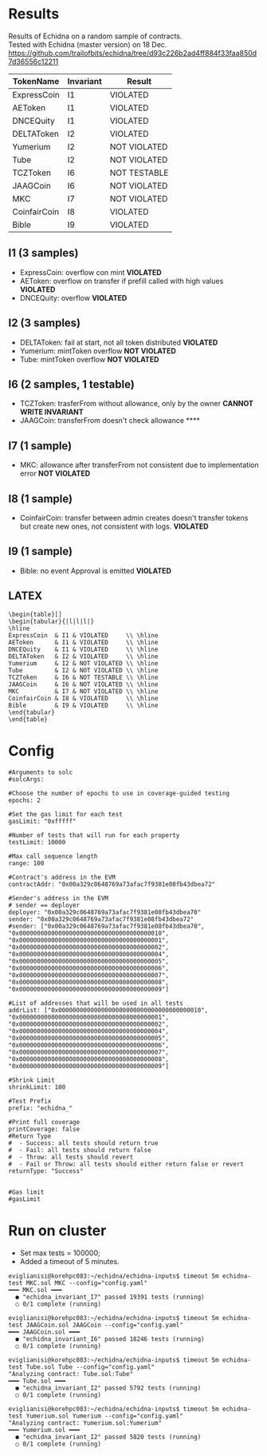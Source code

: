 # Results

Results of Echidna on a random sample of contracts.  
Tested with Echidna (master version) on 18 Dec.
https://github.com/trailofbits/echidna/tree/d93c226b2ad4ff884f33faa850d7d36556c12211

| TokenName | Invariant | Result   |
|--------------|----|--------------|
| ExpressCoin  | I1 | VIOLATED     |
| AEToken      | I1 | VIOLATED     |
| DNCEQuity    | I1 | VIOLATED     |
| DELTAToken   | I2 | VIOLATED     |
| Yumerium     | I2 | NOT VIOLATED |
| Tube         | I2 | NOT VIOLATED |
| TCZToken     | I6 | NOT TESTABLE |
| JAAGCoin     | I6 | NOT VIOLATED |
| MKC          | I7 | NOT VIOLATED |
| CoinfairCoin | I8 | VIOLATED     |
| Bible        | I9 | VIOLATED     |

## I1 (3 samples)
- ExpressCoin: overflow con mint **VIOLATED**
- AEToken: overflow on transfer if prefill called with high values **VIOLATED**
- DNCEQuity: overflow **VIOLATED**

## I2 (3 samples)
- DELTAToken: fail at start, not all token distributed **VIOLATED**
- Yumerium: mintToken overflow **NOT VIOLATED**
- Tube: mintToken overflow **NOT VIOLATED**

## I6 (2 samples, 1 testable)
- TCZToken: trasferFrom without allowance, only by the owner **CANNOT WRITE INVARIANT**
- JAAGCoin: transferFrom doesn't check allowance ****

## I7 (1 sample)
- MKC: allowance after transferFrom not consistent due to implementation error **NOT VIOLATED**

## I8 (1 sample)
- CoinfairCoin: transfer between admin creates doesn't transfer tokens but create new ones, not consistent with logs. **VIOLATED**

## I9 (1 sample)
- Bible: no event Approval is emitted **VIOLATED**

## LATEX
```
\begin{table}[]
\begin{tabular}{|l|l|l|}
\hline
ExpressCoin  & I1 & VIOLATED     \\ \hline
AEToken      & I1 & VIOLATED     \\ \hline
DNCEQuity    & I1 & VIOLATED     \\ \hline
DELTAToken   & I2 & VIOLATED     \\ \hline
Yumerium     & I2 & NOT VIOLATED \\ \hline
Tube         & I2 & NOT VIOLATED \\ \hline
TCZToken     & I6 & NOT TESTABLE \\ \hline
JAAGCoin     & I6 & NOT VIOLATED \\ \hline
MKC          & I7 & NOT VIOLATED \\ \hline
CoinfairCoin & I8 & VIOLATED     \\ \hline
Bible        & I9 & VIOLATED     \\ \hline
\end{tabular}
\end{table}
```

# Config

```
#Arguments to solc
#solcArgs:

#Choose the number of epochs to use in coverage-guided testing
epochs: 2

#Set the gas limit for each test
gasLimit: "0xfffff"

#Number of tests that will run for each property
testLimit: 10000

#Max call sequence length
range: 100

#Contract's address in the EVM
contractAddr: "0x00a329c0648769a73afac7f9381e08fb43dbea72"

#Sender's address in the EVM
# sender == deployer
deployer: "0x00a329c0648769a73afac7f9381e08fb43dbea70"
sender: "0x00a329c0648769a73afac7f9381e08fb43dbea72"
#sender: ["0x00a329c0648769a73afac7f9381e08fb43dbea70", "0x0000000000000000000000000000000000000010", "0x0000000000000000000000000000000000000001", "0x0000000000000000000000000000000000000002", "0x0000000000000000000000000000000000000004", "0x0000000000000000000000000000000000000005", "0x0000000000000000000000000000000000000006", "0x0000000000000000000000000000000000000007", "0x0000000000000000000000000000000000000008", "0x0000000000000000000000000000000000000009"]

#List of addresses that will be used in all tests
addrList: ["0x0000000000000000000000000000000000000010", "0x0000000000000000000000000000000000000001", "0x0000000000000000000000000000000000000002", "0x0000000000000000000000000000000000000004", "0x0000000000000000000000000000000000000005", "0x0000000000000000000000000000000000000006", "0x0000000000000000000000000000000000000007", "0x0000000000000000000000000000000000000008", "0x0000000000000000000000000000000000000009"]

#Shrink Limit
shrinkLimit: 100

#Test Prefix
prefix: "echidna_"

#Print full coverage
printCoverage: false
#Return Type
#  - Success: all tests should return true
#  - Fail: all tests should return false
#  - Throw: all tests should revert
#  - Fail or Throw: all tests should either return false or revert
returnType: "Success"


#Gas limit
#gasLimit

```


# Run on cluster

- Set max tests = 100000;
- Added a timeout of 5 minutes.

```
eviglianisi@korehpc083:~/echidna/echidna-inputs$ timeout 5m echidna-test MKC.sol MKC --config="config.yaml"
━━━ MKC.sol ━━━
  ● "echidna_invariant_I7" passed 19391 tests (running)
  ○ 0/1 complete (running)

eviglianisi@korehpc083:~/echidna/echidna-inputs$ timeout 5m echidna-test JAAGCoin.sol JAAGCoin --config="config.yaml"
━━━ JAAGCoin.sol ━━━
  ● "echidna_invariant_I6" passed 18246 tests (running)
  ○ 0/1 complete (running)

eviglianisi@korehpc083:~/echidna/echidna-inputs$ timeout 5m echidna-test Tube.sol Tube --config="config.yaml"
"Analyzing contract: Tube.sol:Tube"
━━━ Tube.sol ━━━
  ● "echidna_invariant_I2" passed 5792 tests (running)
  ○ 0/1 complete (running)

eviglianisi@korehpc083:~/echidna/echidna-inputs$ timeout 5m echidna-test Yumerium.sol Yumerium --config="config.yaml"
"Analyzing contract: Yumerium.sol:Yumerium"
━━━ Yumerium.sol ━━━
  ● "echidna_invariant_I2" passed 5820 tests (running)
  ○ 0/1 complete (running)
```